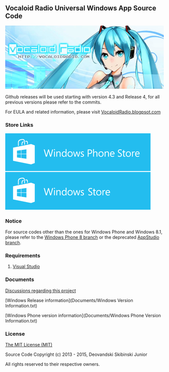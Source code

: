 ## Vocaloid Radio Universal Windows App Source Code
![](/Documents/VocaloidRadioLogo.jpg)

Github releases will be used starting with version 4.3 and Release 4, for all previous versions please refer to the commits.

For EULA and related information, please visit [VocaloidRadio.blogpsot.com](http://www.vocaloidradioapp.blogspot.com/)
### Store Links

[![](/Documents/WP8_Store.png)](http://www.windowsphone.com/en-us/store/app/vocaloid-radio/7542806a-2671-475a-b611-6b91bd45404a)
[![](/Documents/W_Store.png)](http://apps.microsoft.com/windows/en-us/app/vocaloid-radio/b0670e01-8caf-489e-823b-ba56ce7a2c80)

### Notice

For source codes other than the ones for Windows Phone and Windows 8.1, please refer to the [Windows Phone 8 branch](https://github.com/Deovandski/Vocaloid_Radio_Windows/tree/WindowsPhone8) or the deprecated [AppStudio branch](https://github.com/Deovandski/Vocaloid_Radio_Windows/tree/AppStudio).

### Requirements

1. [Visual Studio](https://www.visualstudio.com/en-us/products/visual-studio-community-vs.aspx)

### Documents
[Discussions regarding this project](Documents/Discussions.md)

[Windows Release information](Documents/Windows Version Information.txt)

[Windows Phone version information](Documents/Windows Phone Version Information.txt)


### License
[The MIT License (MIT)](Documents/LICENSE.md)

Source Code Copyright (c) 2013 - 2015, Deovandski Skibinski Junior

All rights reserved to their respective owners.
